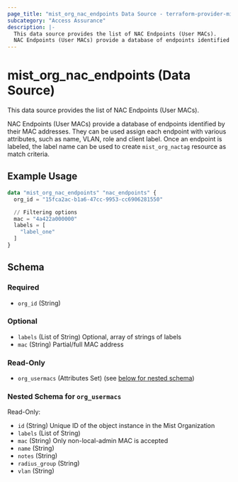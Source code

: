 ```yaml
---
page_title: "mist_org_nac_endpoints Data Source - terraform-provider-mist"
subcategory: "Access Assurance"
description: |-
  This data source provides the list of NAC Endpoints (User MACs).
  NAC Endpoints (User MACs) provide a database of endpoints identified by their MAC addresses. They can be used assign each endpoint with various attributes, such as name, VLAN, role and client label.  Once an endpoint is labeled, the label name can be used to create mist_org_nactag resource as match criteria.
---
```


# mist_org_nac_endpoints (Data Source)

This data source provides the list of NAC Endpoints (User MACs).

NAC Endpoints (User MACs) provide a database of endpoints identified by their MAC addresses. They can be used assign each endpoint with various attributes, such as name, VLAN, role and client label.  Once an endpoint is labeled, the label name can be used to create `mist_org_nactag` resource as match criteria.


## Example Usage

```terraform
data "mist_org_nac_endpoints" "nac_endpoints" {
  org_id = "15fca2ac-b1a6-47cc-9953-cc6906281550"

  // Filtering options
  mac = "4a422a000000"
  labels = [
    "label_one"
  ]
}
```

<!-- schema generated by tfplugindocs -->
## Schema

### Required

- `org_id` (String)

### Optional

- `labels` (List of String) Optional, array of strings of labels
- `mac` (String) Partial/full MAC address

### Read-Only

- `org_usermacs` (Attributes Set) (see [below for nested schema](#nestedatt--org_usermacs))

<a id="nestedatt--org_usermacs"></a>
### Nested Schema for `org_usermacs`

Read-Only:

- `id` (String) Unique ID of the object instance in the Mist Organization
- `labels` (List of String)
- `mac` (String) Only non-local-admin MAC is accepted
- `name` (String)
- `notes` (String)
- `radius_group` (String)
- `vlan` (String)